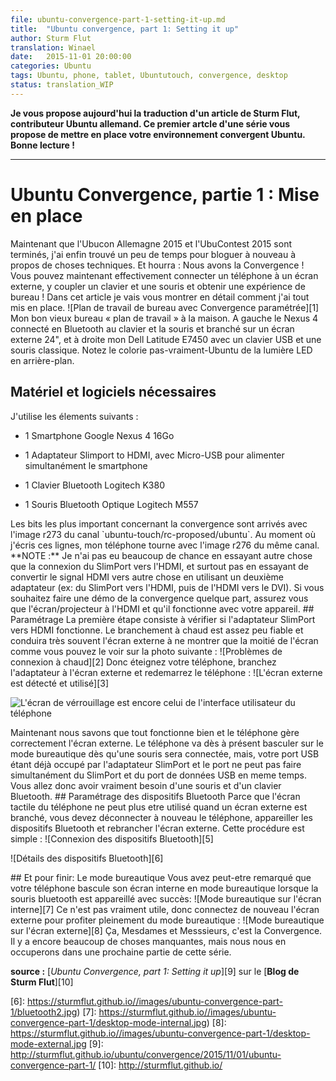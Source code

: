 ```yaml
---
file: ubuntu-convergence-part-1-setting-it-up.md
title:  "Ubuntu convergence, part 1: Setting it up"
author: Sturm Flut
translation: Winael
date:   2015-11-01 20:00:00
categories: Ubuntu
tags: Ubuntu, phone, tablet, Ubuntutouch, convergence, desktop
status: translation_WIP
---
```


<!-- Chapeau -->

**Je vous propose aujourd'hui la traduction d'un article de Sturm Flut, contributeur Ubuntu allemand. Ce premier artcle d'une série vous propose de mettre en place votre environnement convergent Ubuntu. Bonne lecture !**

----------

# Ubuntu Convergence, partie 1 : Mise en place

<!-- lang: EN
<span lang="english">
    Now that Ubucon Germany 2015 and UbuContest 2015 are over, I've finally found some time to blog about technical things again. And hooray: We have Convergence! You can now actually connect a phone to an external display, pair keyboard and mouse and get a desktop experience! In this article I will show in detail how I set everything up.
</span>
-->

<!-- lang: FR -->
<span lang="french">
    Maintenant que l'Ubucon Allemagne 2015 et l'UbuContest 2015 sont terminés, j'ai enfin trouvé un peu de temps pour bloguer à nouveau à propos de choses techniques. Et hourra : Nous avons la Convergence ! Vous pouvez maintenant effectivement connecter un téléphone à un écran externe, y coupler un clavier et une souris et obtenir une expérience de bureau ! Dans cet article je vais vous montrer en détail comment j'ai tout mis en place.
</span>

<!-- lang: EN
<span lang="english">
    ![Workbench desk with Convergence setup][1]
</span>
-->

<!-- lang: FR -->
<span lang="french">
    ![Plan de travail de bureau avec Convergence paramétrée][1]
</span>

<!-- lang: EN
<span lang="english">
    My good old "workbench" desk at home. At the left the Nexus 4 connected to Bluetooth keyboard/mouse and an external 24" display, at the right my Dell Latitude E7450 with conventional USB keyboard and mouse. Note the not-quite-Ubuntu-colory LED light in the background.
</span>
-->

<!-- lang: FR -->
<span lang="french">
    Mon bon vieux bureau « plan de travail »  à la maison. A gauche le Nexus 4 connecté en Bluetooth au clavier et la souris et branché sur un écran externe 24", et à droite mon Dell Latitude E7450 avec un clavier USB et une souris classique. Notez le colorie pas-vraiment-Ubuntu de la lumière LED en arrière-plan.
</span>

<!-- lang: EN
## <span lang="english">Necessary hard- and software</span>
-->

<!-- lang: FR -->
## <span lang="french">Matériel et logiciels nécessaires</span>

<!-- lang: EN
<span lang="english">
    I am using the following parts:
    
    - Nexus 4 16 GB
    
    - SlimPort to HDMI adapter, with Micro-USB plug for simultaneous power supply
    
    * Logitech K380 Bluetooth keyboard
    
    * Logitech M557 Optical Bluetooth mouse
</span>
-->

<!-- lang: FR -->
<span lang="french">
J'utilise les élements suivants :

- 1 Smartphone Google Nexus 4 16Go  

- 1 Adaptateur Slimport to HDMI, avec Micro-USB pour alimenter simultanément le smartphone  
 
- 1 Clavier Bluetooth Logitech K380  
 
- 1 Souris Bluetooth Optique Logitech M557  
</span>

<!-- lang: EN
<spanspan lang="english">
    The most important convergence bits landed with image r273 of the `ubuntu-touch/rc-proposed/ubuntu` channel. At the time of writing my phone is running image r276 of the same channel.
</span>
-->

<!-- lang FR -->
<span lang="french">
    Les bits les plus important concernant la convergence sont arrivés avec l'image r273 du canal `ubuntu-touch/rc-proposed/ubuntu`. Au moment où j'écris ces lignes, mon téléphone tourne avec l'image r276 du même canal.
</span>


<!-- lang: EN
<span lang="english">
    **NOTE**: I haven't had much luck with anything else than SlimPort to HDMI, especially not when trying to convert the HDMI signal to something else using a second adapter (e.g. Slimport to HDMI and then HDMI to DVI). If you're going to demo Convergence somewhere, make sure the display/projector has HDMI and works with your phone.
</span>
-->

<!-- lang: FR -->
<span lang="french">
    **NOTE :** Je n'ai pas eu beaucoup de chance en essayant autre chose que la connexion du SlimPort vers l'HDMI, et surtout pas en essayant de convertir le signal HDMI vers autre chose en utilisant un deuxième adaptateur (ex: du SlimPort vers l'HDMI, puis de l'HDMI vers le DVI). Si vous souhaitez faire une démo de la convergence quelque part, assurez vous que l'écran/projecteur à l'HDMI et qu'il fonctionne avec votre appareil.
</span>

<!-- lang: EN
<span lang="english">
## Setting it up
</span>
-->

<!-- lang: FR -->
<span lang="french">
## Paramétrage
</span>

<!-- lang: EN 
<span lang="english">
    The first step is to test if the SlimPort-to-HDMI adapter works. Hotplugging the external display is quite unreliable and will very often result in the external display only showing half of the picture, as can be seen in the following image:
</span>
-->

<!-- lang: FR -->
<span lang="french">
    La première étape consiste à vérifier si l'adaptateur SlimPort vers HDMI fonctionne. Le branchement à chaud est assez peu fiable et conduira très souvent l'écran externe à ne montrer que la moitié de l'écran comme vous pouvez le voir sur la photo suivante :
</span>

<!-- lang: EN
<span lang="english">
![Hotplug problems][2]
</span>
-->

<!-- lang: FR -->
<span lang="french">
    ![Problèmes de connexion à chaud][2]
</span>

<!-- lang: EN
<span lang="english">
    So turn off your phone, connect the adapter to the external display and boot the phone:
</span>
-->

<!-- lang: FR -->
<span lang="french">
    Donc éteignez votre téléphone, branchez l'adaptateur à l'écran externe et redemarrez le téléphone :
</span>

<!-- lang: EN
<span lang="english">
![External display has been detected and is being used][3]

![The lockscreen is still the one from the phone UI][4]
</span>
-->

<!-- lang: FR -->
<span lang="french">
![L'écran externe est détecté et utilisé][3]

![L'écran de vérrouillage est encore celui de l'interface utilisateur du téléphone][4]
</span>

<!-- lang: EN
<span lang="english">
    Now we know everything works fine and the phone drives the external display correctly. The phone will currently switch to desktop mode as soon as a mouse is connected, but your USB port is already occupied by the SlimPort adapter and the port cannot do SlimPort and USB data at the same time. So you really need a Bluetooth mouse and keyboard.
</span>
-->

<!-- lang: FR -->
<span lang="french">
    Maintenant nous savons que tout fonctionne bien et le téléphone gère correctement l'écran externe. Le téléphone va dès à présent basculer sur le mode bureautique dès qu'une souris sera connectée, mais, votre port USB étant déjà occupé par l'adaptateur SlimPort et le port ne peut pas faire simultanément du SlimPort et du port de données USB en meme temps. Vous allez donc avoir vraiment besoin d'une souris et d'un clavier Bluetooth.
</span>

<!-- lang: EN
<span lang="english">
## Set up the Bluetooth devices
</span>
-->

<!-- lang: FR -->
<span lang="french">
## Paramétrage des dispositifs Bluetooth
</span>

<!-- lang: EN
<span lang="english">
    Because the phone touchscreen can no longer be used when an external display is connected, you have to disconnect the phone again, pair the Bluetooth devices and then connect the external display again. This process is straightforward:
</span>
-->

<!-- lang: FR -->
<span lang="french">
    Parce que l'écran tactile du téléphone ne peut plus etre utilisé quand un écran externe est branché, vous devez déconnecter à nouveau le téléphone, appareiller les dispositifs Bluetooth et rebrancher l'écran externe. Cette procédure est simple :
</span>

<!-- lang: EN
<span lang="english">
![Connecting Bluetooth devices][5]

![Bluetooth device details][6]
</span>
-->

<!-- lang: FR -->
<span lang="french">
![Connexion des dispositifs Bluetooth][5]

![Détails des dispositifs Bluetooth][6]
</span>

<!-- lang: EN
<span lang="english">
## Finally: Desktop Mode
</span>
-->

<!-- lang: FR -->
<span lang="french">
## Et pour finir: Le mode bureautique    
</span>

<!-- lang: EN
<span lang="english">
    You will have noticed that the phone immediately switched its internal display to desktop mode when the Bluetooth mouse was successfully paired:
</span>
-->

<!-- lang: FR -->
<span lang="french">
    Vous avez peut-etre remarqué que votre téléphone bascule son écran interne en mode bureautique lorsque la souris bluetooth est appareillé avec succès:
</span>

<!-- lang: EN
<span lang="english">
![Desktop mode on the internal display][7]
</span>
-->

<!-- lang: FR -->
<span lang="french">
![Mode bureautique sur l'écran interne][7]
</span>

<!-- lang: EN
<span lang="english">
    This is not really useful, so connect the external display again to enjoy full desktop mode :
</span>
-->

<!-- lang: FR -->
<span lang="french">
    Ce n'est pas vraiment utile, donc connectez de nouveau l'écran externe pour profiter pleinement du mode bureautique :
</span>

<!-- lang: EN
<span lang="english">
![Desktop mode on the external display][8]
</span>
-->

<!-- lang: FR -->
<span lang="french">
![Mode bureautique sur l'écran externe][8]
</span>

<!-- lang: EN
<span lang="english">
    This, ladies and gentleman, is Convergence. Still lots of things missing, but we will take care about that in the next part of this series.
</span>
-->

<!-- lang: FR -->
<span lang="french">
    Ça, Mesdames et Messsieurs, c'est la Convergence. Il y a encore beaucoup de choses manquantes, mais nous nous en occuperons dans une prochaine partie de cette série.
</span>

**source :** [_Ubuntu Convergence, part 1: Setting it up_][9] sur le [**Blog de Sturm Flut**][10]

[1]: https://sturmflut.github.io//images/ubuntu-convergence-part-1/desk.jpg
[2]: https://sturmflut.github.io//images/ubuntu-convergence-part-1/hotplug.jpg
[3]: https://sturmflut.github.io//images/ubuntu-convergence-part-1/external-connected.jpg
[4]: https://sturmflut.github.io//images/ubuntu-convergence-part-1/external-phone-lockscreen.jpg
[5]: https://sturmflut.github.io//images/ubuntu-convergence-part-1/bluetooth1.jpg
[6]: https://sturmflut.github.io//images/ubuntu-convergence-part-1/bluetooth2.jpg)
[7]: https://sturmflut.github.io//images/ubuntu-convergence-part-1/desktop-mode-internal.jpg)
[8]: https://sturmflut.github.io//images/ubuntu-convergence-part-1/desktop-mode-external.jpg
[9]: http://sturmflut.github.io/ubuntu/convergence/2015/11/01/ubuntu-convergence-part-1/
[10]: http://sturmflut.github.io/